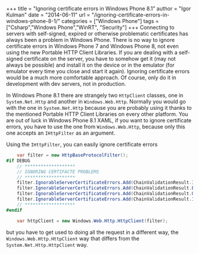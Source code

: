 +++
title = "Ignoring certificate errors in Windows Phone 8.1"
author = "Igor Kulman"
date = "2014-06-11"
url = "/ignoring-certificate-errors-in-windows-phone-8-1/"
categories = ["Windows Phone"]
tags = ["Csharp","Windows Phone","WinRT", "Security"]
+++
Connecting to servers with self-signed, expired or otherwise problematic certificates has always been a problem in Windows Phone. There is no way to ignore certificate errors in Windows Phone 7 and Windows Phone 8, not even using the new Portable HTTP Client Libraries. If you are dealing with a self-signed certificate on the server, you have to somehow get it (may not always be possible) and install it on the device or in the emulator (for emulator every time you close and start it again). Ignoring certificate errors would be a much more comfortable approach. Of course, only do it in development with dev servers, not in production.

In Windows Phone 8.1 there are strangely two `HttpClient` classes, one in `System.Net.Http` and another in `Windows.Web.Http`. Normally you would go with the one in `System.Net.Http` because you are probably using it thanks to the mentioned Portable HTTP Client Libraries on every other platform. You are out of luck in Windows Phone 8.1 XAML, if you want to ignore certificate errors, you have to use the one from `Windows.Web.Http`, because only this one accepts an `IHttpFilter` as an argument.

<!--more-->

Using the `IHttpFilter`, you can easily ignore certificate errors

```csharp
    var filter = new HttpBaseProtocolFilter();
#if DEBUG
    // *******************
    // IGNORING CERTIFACTE PROBLEMS
    // *******************
    filter.IgnorableServerCertificateErrors.Add(ChainValidationResult.IncompleteChain);
    filter.IgnorableServerCertificateErrors.Add(ChainValidationResult.Expired);
    filter.IgnorableServerCertificateErrors.Add(ChainValidationResult.Untrusted);
    filter.IgnorableServerCertificateErrors.Add(ChainValidationResult.InvalidName);
    // *******************
#endif

    var httpClient = new Windows.Web.Http.HttpClient(filter);
```

but you have to get used to doing all the request in a different way, the `Windows.Web.Http.HttpClient` way that differs from the `System.Net.Http.HttpClient` way.
